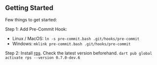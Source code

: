 ## Getting Started

Few things to get started:

Step 1: Add Pre-Commit Hook:
 - Linux / MacOS: `ln -s pre-commit.bash .git/hooks/pre-commit`
 - Windows: `mklink pre-commit.bash .git/hooks/pre-commit`

Step 2: Install [rps](https://pub.dev/packages/rps). Check the latest version beforehand.
`dart pub global activate rps --version 0.7.0-dev.6`
